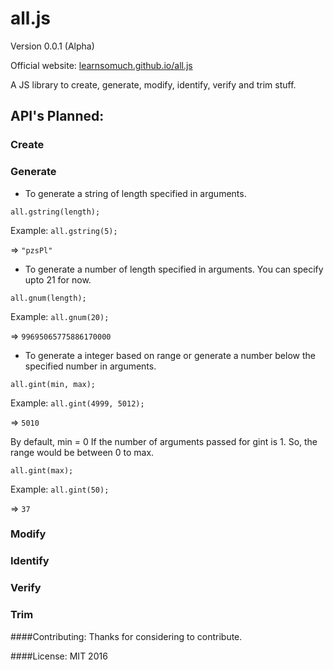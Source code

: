 all.js
=====
Version 0.0.1 (Alpha)

Official website: [learnsomuch.github.io/all.js](learnsomuch.github.io/all.js)

A JS library to create, generate, modify, identify, verify and trim stuff.

## API's Planned:

### Create 

### Generate

* To generate a string of length specified in arguments.
 

`all.gstring(length);`

Example: `all.gstring(5);`

=> `"pzsPl"`



* To generate a number of length specified in arguments. You can specify upto 21 for now.


`all.gnum(length);`

Example: `all.gnum(20);`

=> `99695065775886170000`


* To generate a integer based on range or generate a number below the specified number in arguments.
 

`all.gint(min, max);`

Example: `all.gint(4999, 5012);`

=> `5010`


By default, min = 0 If the number of arguments passed for gint is 1. So, the range would be between 0 to max.

`all.gint(max);`

Example: `all.gint(50);`

=> `37`

### Modify

### Identify

### Verify

### Trim

####Contributing:
Thanks for considering to contribute.

####License:
MIT 2016

